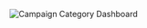 ![Campaign Category Dashboard](https://github.com/user-attachments/assets/402f397c-bb47-4cca-bdfe-8664a621f518)
